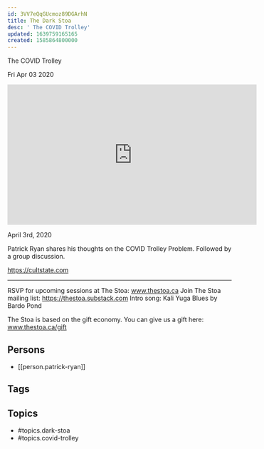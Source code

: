 ```yaml
---
id: 3VV7eQqGUcmoz89DGArhN
title: The Dark Stoa
desc: ' The COVID Trolley'
updated: 1639759165165
created: 1585864800000
---
```



 The COVID Trolley

Fri Apr 03 2020

<iframe width="560" height="315" src="https://www.youtube.com/embed/NnYgeV2qgTA" title="The Dark Stoa: The COVID Trolley w/ Patrick Ryan" frameborder="0" allow="accelerometer; autoplay; clipboard-write; encrypted-media; gyroscope; picture-in-picture" allowfullscreen ></iframe>

April 3rd, 2020

Patrick Ryan shares his thoughts on the COVID Trolley Problem. Followed by a group discussion.

https://cultstate.com

***

RSVP for upcoming sessions at The Stoa: www.thestoa.ca
Join The Stoa mailing list: https://thestoa.substack.com
Intro song: Kali Yuga Blues by Bardo Pond

The Stoa is based on the gift economy. You can give us a gift here: www.thestoa.ca/gift

## Persons

- [[person.patrick-ryan]]

## Tags



## Topics

- #topics.dark-stoa
- #topics.covid-trolley

